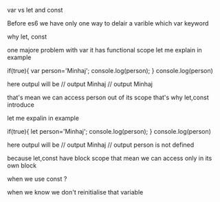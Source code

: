 var vs let and const 


Before es6 we have only one way to delair a varible  which var keyword 


why let, const 


one majore problem with var it has functional scope  let me explain in example 

if(true){
    var person='Minhaj';
    console.log(person);
}
console.log(person) 

here outpul will be 
// output  Minhaj 
// output  Minhaj 

that's mean we can access person out of its scope that's why let,const introduce 

let me expalin in example 

if(true){
    let person='Minhaj';
    console.log(person);
}
console.log(person) 

here outpul will be 
// output  Minhaj 
// output  person is not defined 

because let,const have block scope that mean we can access only in its own block 


when we use const  ? 

when we know we don't reinitialise that variable 



